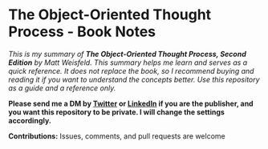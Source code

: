 # The Object-Oriented Thought Process - Book Notes

*This is my summary of **The Object-Oriented Thought Process, Second Edition** by Matt Weisfeld. This summary helps me learn and serves as a quick reference. It does not replace the book, so I recommend buying and reading it if you want to understand the concepts better. Use this repository as a guide and a reference only.*

**Please send me a DM by [Twitter](https://twitter.com/akuoko_konadu) or [LinkedIn](https://www.linkedin.com/in/akuoko-konadu/) if you are the publisher, and you want this repository to be private. I will change the settings accordingly.**

**Contributions:** Issues, comments, and pull requests are welcome
